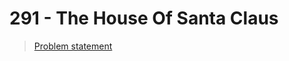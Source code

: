 291 - The House Of Santa Claus
=======

> [Problem statement](http://uva.onlinejudge.org/index.php?option=com_onlinejudge&Itemid=8&category=3&page=show_problem&problem=227)

